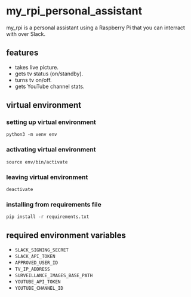 # my_rpi_personal_assistant
my_rpi is a personal assistant using a Raspberry Pi that you can interract with over Slack.

## features
* takes live picture.
* gets tv status (on/standby).
* turns tv on/off.
* gets YouTube channel stats.

## virtual environment

### setting up virtual environment
```python3 -m venv env```

### activating virtual environment
```source env/bin/activate```

### leaving virtual environment
```deactivate```

### installing from requirements file
```pip install -r requirements.txt```

## required environment variables
* ```SLACK_SIGNING_SECRET```
* ```SLACK_API_TOKEN```
* ```APPROVED_USER_ID```
* ```TV_IP_ADDRESS```
* ```SURVEILLANCE_IMAGES_BASE_PATH```
* ```YOUTUBE_API_TOKEN```
* ```YOUTUBE_CHANNEL_ID```